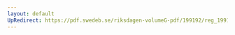 ```yaml
---
layout: default
UpRedirect: https://pdf.swedeb.se/riksdagen-volumeG-pdf/199192/reg_199192/reg_199192_0419.pdf
---
```

